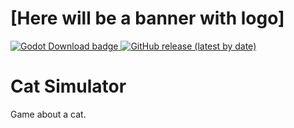 # [Here will be a banner with logo]

<p>
<a href="https://godotengine.org/download">
  <img alt="Godot Download badge" src="https://img.shields.io/badge/godot-3.4.4-blue">
</a>

<a href="https://github.com/pstupka/cat-simulator/releases">
  <img alt="GitHub release (latest by date)" src="https://img.shields.io/github/v/release/pstupka/cat-simulator">
</a>

<!-- <a href="https://github.com/crystal-bit/godot-game-template/actions?query=workflow%3A%22godot-ci+export%22">
  <img alt="GitHub workflow status" src="https://img.shields.io/github/workflow/status/crystal-bit/godot-game-template/godot-ci%20export?label=game-export">
</a> -->

<!-- <a href="https://github.com/crystal-bit/godot-game-template/wiki">
  <img alt="GitHub wiki" src="https://img.shields.io/badge/%F0%9F%93%96-wiki-blueviolet">
</a> -->

<!-- <a href="https://crystalbit.itch.io/godot-game-template">
  <img alt="Play store badge" src="https://img.shields.io/badge/HTML5-Itch.io-critical">
</a> -->

<!-- <a href="https://play.google.com/store/apps/details?id=org.crystalbit.godottemplate">
  <img alt="Play store badge" src="https://img.shields.io/badge/Android-PlayStore-green">
</a> -->
</p>

# Cat Simulator

Game about a cat.
